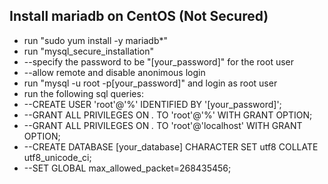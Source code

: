 ## Install mariadb on CentOS (Not Secured)

* run "sudo yum install -y mariadb*"
* run "mysql_secure_installation"
* --specify the password to be "[your_password]" for the root user
* --allow remote and disable anonimous login 
* run "mysql -u root -p[your_password]" and login as root user
* run the following sql queries:
* --CREATE USER 'root'@'%' IDENTIFIED BY '[your_password]';
* --GRANT ALL PRIVILEGES ON *.* TO 'root'@'%' WITH GRANT OPTION;
* --GRANT ALL PRIVILEGES ON *.* TO 'root'@'localhost' WITH GRANT OPTION;
* --CREATE DATABASE [your_database] CHARACTER SET utf8 COLLATE utf8_unicode_ci;
* --SET GLOBAL max_allowed_packet=268435456;
